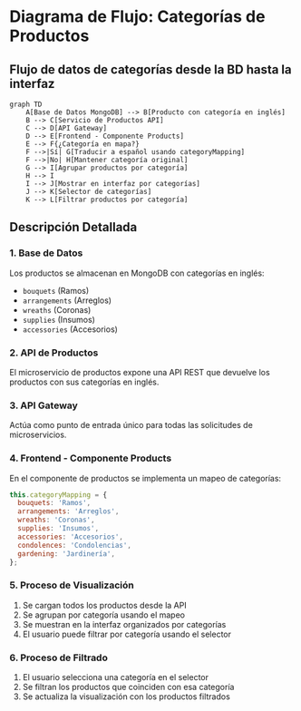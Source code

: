 # Diagrama de Flujo: Categorías de Productos

## Flujo de datos de categorías desde la BD hasta la interfaz

```mermaid
graph TD
    A[Base de Datos MongoDB] --> B[Producto con categoría en inglés]
    B --> C[Servicio de Productos API]
    C --> D[API Gateway]
    D --> E[Frontend - Componente Products]
    E --> F{¿Categoría en mapa?}
    F -->|Sí| G[Traducir a español usando categoryMapping]
    F -->|No| H[Mantener categoría original]
    G --> I[Agrupar productos por categoría]
    H --> I
    I --> J[Mostrar en interfaz por categorías]
    J --> K[Selector de categorías]
    K --> L[Filtrar productos por categoría]
```

## Descripción Detallada

### 1. Base de Datos

Los productos se almacenan en MongoDB con categorías en inglés:

- `bouquets` (Ramos)
- `arrangements` (Arreglos)
- `wreaths` (Coronas)
- `supplies` (Insumos)
- `accessories` (Accesorios)

### 2. API de Productos

El microservicio de productos expone una API REST que devuelve los productos con sus categorías en
inglés.

### 3. API Gateway

Actúa como punto de entrada único para todas las solicitudes de microservicios.

### 4. Frontend - Componente Products

En el componente de productos se implementa un mapeo de categorías:

```javascript
this.categoryMapping = {
  bouquets: 'Ramos',
  arrangements: 'Arreglos',
  wreaths: 'Coronas',
  supplies: 'Insumos',
  accessories: 'Accesorios',
  condolences: 'Condolencias',
  gardening: 'Jardinería',
};
```

### 5. Proceso de Visualización

1. Se cargan todos los productos desde la API
2. Se agrupan por categoría usando el mapeo
3. Se muestran en la interfaz organizados por categorías
4. El usuario puede filtrar por categoría usando el selector

### 6. Proceso de Filtrado

1. El usuario selecciona una categoría en el selector
2. Se filtran los productos que coinciden con esa categoría
3. Se actualiza la visualización con los productos filtrados
